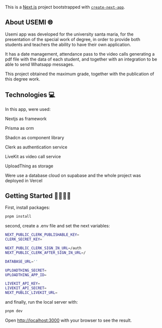 This is a [Next.js](https://nextjs.org/) project bootstrapped with [`create-next-app`](https://github.com/vercel/next.js/tree/canary/packages/create-next-app).


## About USEMI 🌐

Usemi app was developed for the university santa maria, for the presentation of the special work of degree, in order to provide both students and teachers the ability to have their own application.

It has a date management, attendance pass to the video calls generating a pdf file with the data of each student, and together with an integration to be able to send Whatsapp messages.

This project obtained the maximum grade, together with the publication of this degree work. 

## Technologies 💻

In this app, were used:

Nextjs as framework

Prisma as orm

Shadcn as component library

Clerk as authentication service

LiveKit as video call service

UploadThing as storage

Were use a database cloud on supabase and the whole project was deployed in Vercel

## Getting Started 🏃🏻‍♂️‍➡️

First, install packages:

```bash
pnpm install
```
second, create a .env file and set the next variables:

```bash
NEXT_PUBLIC_CLERK_PUBLISHABLE_KEY=
CLERK_SECRET_KEY=

NEXT_PUBLIC_CLERK_SIGN_IN_URL=/auth
NEXT_PUBLIC_CLERK_AFTER_SIGN_IN_URL=/

DATABASE_URL=''

UPLOADTHING_SECRET=
UPLOADTHING_APP_ID=

LIVEKIT_API_KEY=
LIVEKIT_API_SECRET=
NEXT_PUBLIC_LIVEKIT_URL=
```

and finally, run the local server with:

```bash
pnpm dev
```

Open [http://localhost:3000](http://localhost:3000) with your browser to see the result.


